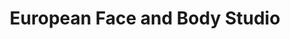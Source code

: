 ---
title: "European Face and Body Studio"
url: /hanover/european-face-and-body-studio/
shop: Kosmetik
---